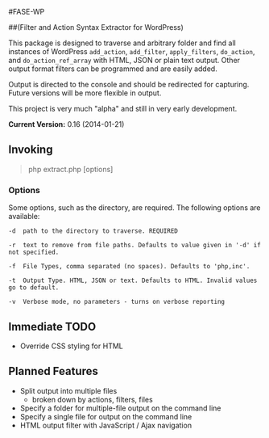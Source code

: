 #FASE-WP

##(Filter and Action Syntax Extractor for WordPress)

This package is designed to traverse and arbitrary folder and find all instances of WordPress `add_action`, `add_filter`, `apply_filters`, `do_action`, and `do_action_ref_array` with HTML, JSON or plain text output. Other output format filters can be programmed and are easily added.

Output is directed to the console and should be redirected for capturing. Future versions will be more flexible in output.

This project is very much "alpha" and still in very early development.

**Current Version:** 0.16 (2014-01-21)

## Invoking

> php extract.php [options]

### Options

Some options, such as the directory, are required. The following options are available:

	-d 	path to the directory to traverse. REQUIRED

	-r  text to remove from file paths. Defaults to value given in '-d' if not specified.

	-f 	File Types, comma separated (no spaces). Defaults to 'php,inc'.

	-t 	Output Type. HTML, JSON or text. Defaults to HTML. Invalid values go to default.

	-v 	Verbose mode, no parameters - turns on verbose reporting

## Immediate TODO

- Override CSS styling for HTML 

## Planned Features

- Split output into multiple files
	- broken down by actions, filters, files
- Specify a folder for multiple-file output on the command line
- Specify a single file for output on the command line
- HTML output filter with JavaScript / Ajax navigation

